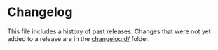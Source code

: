 # Changelog

This file includes a history of past releases. Changes that were not yet added to a release are in the [changelog.d/](./changelog.d) folder.

<!--
⚠️ DO NOT ADD YOUR CHANGES TO THIS FILE! (unless you want to modify existing changelog entries in this file)
Changelog entries are managed by scriv. After you have made some changes to this repository, create a changelog entry with:
    scriv create
Edit and commit the newly-created file in changelog.d.

If you need to create a new release, create a separate commit after running:
    scriv collect
-->

<!-- scriv-insert-here -->
